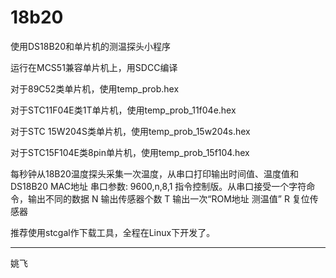18b20
=====

使用DS18B20和单片机的测温探头小程序

运行在MCS51兼容单片机上，用SDCC编译

对于89C52类单片机，使用temp_prob.hex

对于STC11F04E类1T单片机，使用temp_prob_11f04e.hex

对于STC 15W204S类单片机，使用temp_prob_15w204s.hex

对于STC15F104E类8pin单片机，使用temp_prob_15f104.hex

每秒钟从18B20温度探头采集一次温度，从串口打印输出时间值、温度值和DS18B20 MAC地址 
串口参数: 9600,n,8,1
指令控制版。从串口接受一个字符命令，输出不同的数据
  N 输出传感器个数
  T 输出一次“ROM地址 测温值”
  R 复位传感器

推荐使用stcgal作下载工具，全程在Linux下开发了。

----------------------------------------------------
姚飞
